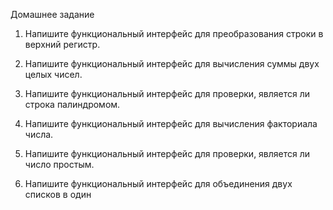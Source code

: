 Домашнее задание
1. Напишите функциональный интерфейс для преобразования строки в верхний регистр.

2. Напишите функциональный интерфейс для вычисления суммы двух целых чисел.

3. Напишите функциональный интерфейс для проверки, является ли строка палиндромом.

4. Напишите функциональный интерфейс для вычисления факториала числа.

5. Напишите функциональный интерфейс для проверки, является ли число простым.

6. Напишите функциональный интерфейс для объединения двух списков в один
